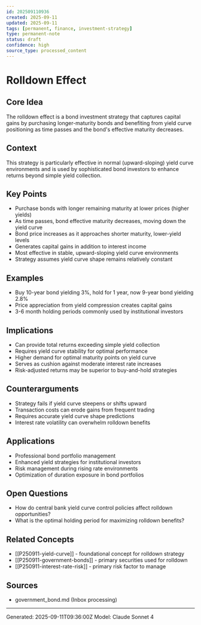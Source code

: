 ```yaml
---
id: 202509110936
created: 2025-09-11
updated: 2025-09-11
tags: [permanent, finance, investment-strategy]
type: permanent-note
status: draft
confidence: high
source_type: processed_content
---
```


# Rolldown Effect

## Core Idea
The rolldown effect is a bond investment strategy that captures capital gains by purchasing longer-maturity bonds and benefiting from yield curve positioning as time passes and the bond's effective maturity decreases.

## Context
This strategy is particularly effective in normal (upward-sloping) yield curve environments and is used by sophisticated bond investors to enhance returns beyond simple yield collection.

## Key Points
- Purchase bonds with longer remaining maturity at lower prices (higher yields)
- As time passes, bond effective maturity decreases, moving down the yield curve
- Bond price increases as it approaches shorter maturity, lower-yield levels
- Generates capital gains in addition to interest income
- Most effective in stable, upward-sloping yield curve environments
- Strategy assumes yield curve shape remains relatively constant

## Examples
- Buy 10-year bond yielding 3%, hold for 1 year, now 9-year bond yielding 2.8%
- Price appreciation from yield compression creates capital gains
- 3-6 month holding periods commonly used by institutional investors

## Implications
- Can provide total returns exceeding simple yield collection
- Requires yield curve stability for optimal performance
- Higher demand for optimal maturity points on yield curve
- Serves as cushion against moderate interest rate increases
- Risk-adjusted returns may be superior to buy-and-hold strategies

## Counterarguments
- Strategy fails if yield curve steepens or shifts upward
- Transaction costs can erode gains from frequent trading
- Requires accurate yield curve shape predictions
- Interest rate volatility can overwhelm rolldown benefits

## Applications
- Professional bond portfolio management
- Enhanced yield strategies for institutional investors
- Risk management during rising rate environments
- Optimization of duration exposure in bond portfolios

## Open Questions
- How do central bank yield curve control policies affect rolldown opportunities?
- What is the optimal holding period for maximizing rolldown benefits?

## Related Concepts
- [[P250911-yield-curve]] - foundational concept for rolldown strategy
- [[P250911-government-bonds]] - primary securities used for rolldown
- [[P250911-interest-rate-risk]] - primary risk factor to manage

## Sources
- government_bond.md (Inbox processing)

---
Generated: 2025-09-11T09:36:00Z
Model: Claude Sonnet 4